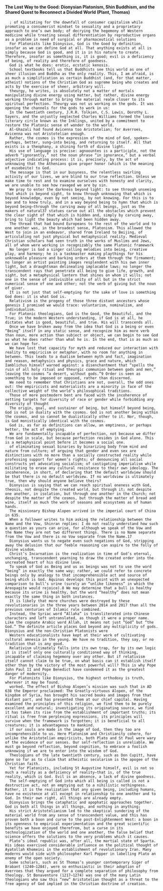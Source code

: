 #### The Lost Way to the Good: Dionysian Platonism, Shin Buddhism, and the Shared Quest to Reconnect a Divided World (Plant, Thomas)
      ; of militating for the downfall of consumer capitalism while promoting a consumerist mindset to sexuality and a proprietary approach to one’s own body; of decrying the hegemony of Western medicine while treating sexual differentiation by reproductive organs as a problem in need of surgical or pharmaceutical solutions
      For Platonists like Dionysius, God is the Good by definition, insofar as we can define God at all. That anything exists at all is simply because God is good, and it is in his nature to create. Therefore, insofar as something is, it is good; evil is a deficiency of being, of reality and therefore of goodness.
      God is what he does: erotic, ecstatic kenosis.
      School textbooks tell us that Buddhists see this world as one of sheer illusion and Buddha as the only reality. This, I am afraid, is as much a simplification as certain Buddhist (and, for that matter, atheist) notions of the Christian God as supreme being who creates and acts by the exercise of sheer, arbitrary will.
      theurgy, he writes, is absolutely not a matter of mortals manipulating divine energy using matter, but rather, divine energy working through matter to bring the material realm closer to its spiritual perfection. Theurgy was not us working on the gods. It was opening the channels for the gods to work in us:
      In the twentieth century, J.R.R. Tolkien, C.S. Lewis, Dorothy L. Sayers, and the unjustly neglected Charles Williams formed the loose literary circle known as the Inklings, united by a commitment to restore the Platonic sense of wonder to the world.
      Al-Ghazali had found Avicenna too Aristotelian; for Averroes, Avicenna was not Aristotelian enough.
      Rather, the cosmos is the expression of the mind of God, spoken—perhaps, better, sung—into being, and returning to itself. All that exists is a theophany, a shining forth of divine light.
      His use of language is precise: agnoountes is a participle, not the adverb “ignorantly,” not the noun phrase “in ignorance,” but a verbal adjective indicating process: it is, precisely, by the act of unknowing that the Athenians give proper honor (which is the meaning of eusebeite) to God.
      The message is that in our busyness, the relentless swirling activity of our lives, we are blind to our true reflection. Unless we make time to rest and to examine ourselves with honesty and clarity, we are unable to see how ravaged we are by sin.
      We pray to enter the darkness beyond light: to see through unseeing that which is beyond sight, to know through unknowing that which is beyond knowledge, even by not seeing, by not knowing. For this is to see and to know truly, and in a way beyond being to hymn that which is beyond being—through the carving away of all beings, just as the makers of natural37 statues carve out all the obstacles which prevent the clear sight of that which is hidden and, simply by carving away, bring to light the beauty which had been hidden away.
      The thread that had bound Europeans to the rest of the world and to one another was, in the broadest sense, Platonism. This allowed the West to join in an endeavor, shared from Ireland to Beijing, of articulating not just physical but metaphysical reality. Medieval Christian scholars had seen truth in the works of Muslims and Jews, all of whom were working in recognizably the same Platonic framework
      No longer is God a singer calling melodies into being, creative play, and harmony; he is a taskmaster making playthings for his unknowable pleasure and barking orders at them through the firmament; no longer an artist painting images resplendent with his own inner light, but a draughtsman delineating implacable laws; no longer the transcendent rays that penetrate all being to give life, growth, and sight, but a metaphysical lantern that shines on whom it wills; not one in the sense of indivisible unity of all but in the strict numerical sense of one and other; not the verb of giving but the noun of giver.
      It is not just that self-emptying for the sake of love is something God does: it is what God is.
      Relativism is the progeny of those three distant ancestors whose genesis I promised we would trace: voluntarism, nominalism, and individualism.
      For Platonic theologians, God is the Good, the Beautiful, and the True; in the modern Western understanding, if God is at all, he dictates what is good, beautiful, and true. His will transcends all.
      Once we have broken away from the idea that God is a being or even “Being” itself in any static sense, and recognize him as more verb than noun, more action than subject or object, we can begin to see God as what he does rather than what he is. In the end, that is as much as we can hope for.
      We have lost that capacity for myth and reduced our interaction with reality to empiricism or metaphor, with no room for anything in between. This leads to a dualism between myth and fact, imagination and reason, metaphysics and physics, grace and nature, which Iamblichus himself warned against: a disenchantment that “spells the ruin of all holy ritual and theurgic communion between gods and men,” leaving the cosmos “a desert, without gods.”9 Order is seen as something to be imposed or opposed, rather than discerned.
      We need to remember that Christians are not, overall, the odd ones out: the empiricists and materialists are a minority in face of the collective weight of the world’s philosophical traditions.
      Those of more postmodern bent are faced with the incoherence of setting targets for diversity of race or gender while forbidding any diversity of thought
      The origin, goal, and sustainer of being, but himself beyond being, God is not in duality with the cosmos. God is not another being within the cosmos, and so cannot be dualistically other to it. Nor, though, is God monistically identical with the cosmos.
      God is, as far as definitions can allow, an emptiness, or perhaps better, the act of emptying.
      We are fundamentally incapable of perfection, not because we differ from God in scale, but because perfection resides in God alone. This is a metaphysical point before it becomes a social one.
      of eliminating sexual binaries by binarizing body from mind and nature from culture; of arguing that gender and even sex are distinctions with no more than a socially constructed reality while professing support for women’s rights; of denouncing all social constructs yet advocating socialism; of castigating imperialism while militating to erase any cultural resistance to their own ideology. The incoherence, in short, of declaring that the default worldview should be that there is no default worldview. If no worldview is ultimately true, then why should anyone believe theirs?
      Dionysius is saying that we can reach spiritual oneness with God, theosis, not despite the created world, but through it; not despite one another, in isolation, but through one another in the Church; not despite the matter of the cosmos, but through the matter of bread and wine, itself as much the work of seasons and ecosystems as of human hands.
      The missionary Bishop Alopen arrived in the imperial court of China in 635.
      When a follower writes to him asking the relationship between the Name and the Vow, Shinran replies: I do not really understand how such a question as yours can arise, for although we speak of the Vow and the Name they are not two different things. There is no Name separate from the Vow and there is no Vow separate from the Name.17
      Dionysius wants us to negate even such negations of God, stripping away the delusion that our feeble reasoning can aspire to the folly of divine wisdom.
      Christ’s Incarnation is the realization in time of God’s eternal, unchanging, transcendent yearning to draw the created order into the uncreated heart of his divine love.
      To speak of God as Being and us as beings was not to use the word “being” in exactly the same way; rather, we could refer to concrete beings only by analogy to that incomprehensible act and source of being which is God. Aquinas develops this point with an unexpected comparison to bull’s urine (surely an “unlike likeness” in which the Areopagite would rejoice).8 We may determine that a bull is healthy because its urine is healthy, but the word “healthy” does not mean exactly the same thing in both instances.
      It is likely that more churches were destroyed by these revolutionaries in the three years between 2014 and 2017 than all the previous centuries of Islamic rule combined. 
      Instead, the Syriac word “Allaha” is transliterated into Chinese characters and left untranslated, as though it were a proper name. Like the cognate Arabic word Allah, it means not just “God” but “the God.” The definite article places God beyond any multiplicity of gods. Dionysius and the non-Christian Platonists were
      Western educationalists have kept at their work of cultivating cultural amnesia in the young. We have no tradition, they say, or no tradition that is any good.
      Relativism ultimately falls into its own trap, for by its own logic it is itself only one culturally conditioned way of thinking, incapable of claiming hegemony over any other. But if relativism itself cannot claim to be true, on what basis can it establish itself other than by the victory of the most powerful will? This is why Pope John Paul II and Pope Benedict have condemned it as the greatest danger of modernity.
      For Platonists like Dionysius, the highest orthodoxy is truth, wherever it may be found.
      worked. The effect of Bishop Alopen’s mission was such that in AD 638 the Emperor proclaimed: The Greatly-virtuous Alopen, of the kingdom of Syria, has brought his sacred books and images from that distant part, and has presented them at our chief capital. Having examined the principles of this religion, we find them to be purely excellent and natural; investigating its originating source, we find it has taken its rise from the establishment of important truths; its ritual is free from perplexing expressions, its principles will survive when the framework is forgotten; it is beneficial to all creatures; it is advantageous to mankind.
      if our souls are made in the image of God, then they too are incomprehensible to us. Here Platonism and Christianity cohere, for unlike the Aristotelian empiricists, both Plato and St Paul were wary of the evidence of our senses. Our self-reflection is unreliable. We must go beyond reflection, beyond cognition, to embrace a foolish unknowing if we are to enter into the wisdom of God.
      Theologians of the late twentieth century, such as Don Cupitt, have gone so far as to claim that atheistic secularism is the apogee of the Christian faith.
      Yet for Platonists, including St Augustine himself, evil is not so much a reality as a deficiency of reality—that is, of the true reality, which is God. Evil is an absence, a lack of divine goodness.
      The self-emptying of God into which all being is called is not a destructive act, not an emptying out to a nihilistic nothingness. Rather, it is the realization that any given being, including humans, have no existence at all except in relationship to one another and to God. In their own right, all things are already empty.
      Dionysius brings the cataphatic and apophatic approaches together. God is both all things in all things, and nothing in anything;
      His strict Aristotelianism led to the skeptical sundering of the material world from any sense of transcendent value, and this has proven both a boon and curse to the post-Enlightenment West: a boon in its openness to empirical experimentation and the great scientific benefits we have enjoyed therefrom, but a curse in its technologization of the world and one another, the false belief that science offers the solutions to the very problems which it causes.
      Plato’s ideal republic was, after all, the martial state of Sparta. His ideas exercised considerable influence on the political thought of Ayatollah Khomeini in the establishment of revolutionary Iran. Many moderns would side with philosopher Karl Popper in labelling Plato an enemy of the open society.
      Some scholars, such as St Thomas’s younger contemporary Siger of Brabant (1240–1284), were so enthusiastic in their adoption of Averroes that they argued for a complete separation of philosophy from theology. St Bonaventure (1217–1274) was one of the many Latin theologians who saw this “new” Aristotelian thought as a threat to the free agency of God implied in the Christian doctrine of creation.
